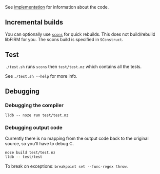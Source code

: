 See [implementation](./implementation.md) for information about the code.


## Incremental builds

You can optionally use [`scons`](https://scons.org/) for quick rebuilds.
This does not build/rebuild libFIRM for you.
The scons build is specified in `SConstruct`.


## Test

`./test.sh` runs `scons` then `test/test.nz` which contains all the tests.

See `./test.sh --help` for more info.


## Debugging


### Debugging the compiler

`lldb -- noze run test/test.nz`


### Debugging output code

Currently there is no mapping from the output code back to the original source, so you'll have to debug C.

```sh
noze build test/test.nz
lldb -- test/test
```

To break on exceptions: `breakpoint set --func-regex throw`.
